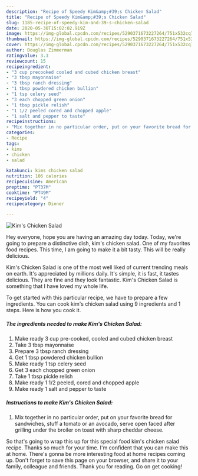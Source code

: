 ```yaml
---
description: "Recipe of Speedy Kim&amp;#39;s Chicken Salad"
title: "Recipe of Speedy Kim&amp;#39;s Chicken Salad"
slug: 1185-recipe-of-speedy-kim-and-39-s-chicken-salad
date: 2020-05-30T15:02:02.919Z
image: https://img-global.cpcdn.com/recipes/5290371673227264/751x532cq70/kims-chicken-salad-recipe-main-photo.jpg
thumbnail: https://img-global.cpcdn.com/recipes/5290371673227264/751x532cq70/kims-chicken-salad-recipe-main-photo.jpg
cover: https://img-global.cpcdn.com/recipes/5290371673227264/751x532cq70/kims-chicken-salad-recipe-main-photo.jpg
author: Douglas Zimmerman
ratingvalue: 3.3
reviewcount: 15
recipeingredient:
- "3 cup precooked cooled and cubed chicken breast"
- "3 tbsp mayonnaise"
- "3 tbsp ranch dressing"
- "1 tbsp powdered chicken bullion"
- "1 tsp celery seed"
- "3 each chopped green onion"
- "1 tbsp pickle relish"
- "1 1/2 peeled cored and chopped apple"
- "1 salt and pepper to taste"
recipeinstructions:
- "Mix together in no particular order, put on your favorite bread for sandwiches, stuff a tomato or an avocado, serve open faced after grilling under the broiler on toast with sharp cheddar cheese."
categories:
- Recipe
tags:
- kims
- chicken
- salad

katakunci: kims chicken salad 
nutrition: 106 calories
recipecuisine: American
preptime: "PT37M"
cooktime: "PT49M"
recipeyield: "4"
recipecategory: Dinner

---
```



![Kim&#39;s Chicken Salad](https://img-global.cpcdn.com/recipes/5290371673227264/751x532cq70/kims-chicken-salad-recipe-main-photo.jpg)

Hey everyone, hope you are having an amazing day today. Today, we're going to prepare a distinctive dish, kim&#39;s chicken salad. One of my favorites food recipes. This time, I am going to make it a bit tasty. This will be really delicious.

Kim&#39;s Chicken Salad is one of the most well liked of current trending meals on earth. It's appreciated by millions daily. It's simple, it is fast, it tastes delicious. They are fine and they look fantastic. Kim&#39;s Chicken Salad is something that I have loved my whole life.




To get started with this particular recipe, we have to prepare a few ingredients. You can cook kim&#39;s chicken salad using 9 ingredients and 1 steps. Here is how you cook it.

<!--inarticleads1-->

##### The ingredients needed to make Kim&#39;s Chicken Salad:

1. Make ready 3 cup pre-cooked, cooled and cubed chicken breast
1. Take 3 tbsp mayonnaise
1. Prepare 3 tbsp ranch dressing
1. Get 1 tbsp powdered chicken bullion
1. Make ready 1 tsp celery seed
1. Get 3 each chopped green onion
1. Take 1 tbsp pickle relish
1. Make ready 1 1/2 peeled, cored and chopped apple
1. Make ready 1 salt and pepper to taste




<!--inarticleads2-->

##### Instructions to make Kim&#39;s Chicken Salad:

1. Mix together in no particular order, put on your favorite bread for sandwiches, stuff a tomato or an avocado, serve open faced after grilling under the broiler on toast with sharp cheddar cheese.




So that's going to wrap this up for this special food kim&#39;s chicken salad recipe. Thanks so much for your time. I'm confident that you can make this at home. There's gonna be more interesting food at home recipes coming up. Don't forget to save this page on your browser, and share it to your family, colleague and friends. Thank you for reading. Go on get cooking!
